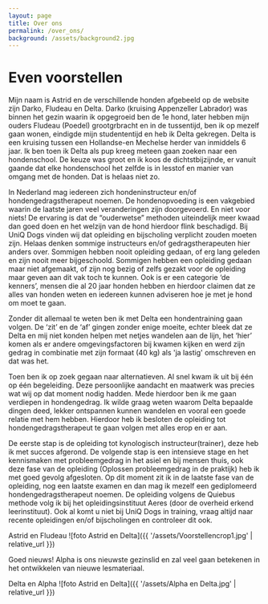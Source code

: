 ```yaml
---
layout: page
title: Over ons
permalink: /over_ons/
background: /assets/background2.jpg
---
```

# Even voorstellen
  
Mijn naam is Astrid en de verschillende honden afgebeeld op de website zijn Darko, Fludeau en Delta. Darko (kruising Appenzeller Labrador) was binnen het gezin waarin ik opgegroeid ben de 1e hond, later hebben mijn ouders Fludeau (Poedel) grootgrbracht en in de tussentijd, ben ik op mezelf gaan wonen, eindigde mijn studententijd en heb ik Delta gekregen. Delta is een kruising tussen een Hollandse-en Mechelse herder van inmiddels 6 jaar. Ik ben toen ik Delta als pup kreeg meteen gaan zoeken naar een hondenschool. De keuze was groot en ik koos de dichtstbijzijnde, er vanuit gaande dat elke hondenschool het zelfde is in lesstof en manier van omgang met de honden. Dat is helaas niet zo.

In Nederland mag iedereen zich hondeninstructeur en/of hondengedragstherapeut noemen. De hondenopvoeding is een vakgebied waarin de laatste jaren veel veranderingen zijn doorgevoerd. En niet voor niets! De ervaring is dat de “ouderwetse” methoden uiteindelijk meer kwaad dan goed doen en het welzijn van de hond hierdoor flink beschadigd. 
Bij UniQ Dogs vinden wij dat opleiding en bijscholing verplicht zouden moeten zijn. Helaas denken sommige instructeurs en/of gedragstherapeuten hier anders over. Sommigen hebben nooit opleiding gedaan, of erg lang geleden en zijn nooit meer bijgeschoold. Sommigen hebben een opleiding gedaan maar niet afgemaakt, of zijn nog bezig of zelfs gezakt voor de opleiding maar geven aan dit vak toch te kunnen. Ook is er een categorie ‘de kenners’, mensen die al 20 jaar honden hebben en hierdoor claimen dat ze alles van honden weten en iedereen kunnen adviseren hoe je met je hond om moet te gaan. 

Zonder dit allemaal te weten ben ik met Delta een hondentraining gaan volgen.
De ‘zit’ en de ‘af’ gingen zonder enige moeite, echter bleek dat ze Delta en mij niet konden helpen met netjes wandelen aan de lijn, het ‘hier’ komen als er andere omgevingsfactoren bij kwamen kijken en werd zijn gedrag in combinatie met zijn formaat (40 kg) als 'ja lastig' omschreven en dat was het. 

Toen ben ik op zoek gegaan naar alternatieven. Al snel kwam ik uit bij één op één begeleiding. Deze persoonlijke aandacht en maatwerk was precies wat wij op dat moment nodig hadden. Mede hierdoor ben ik me gaan verdiepen in hondengedrag. Ik wilde graag weten waarom Delta bepaalde dingen deed, lekker ontspannen kunnen wandelen en vooral een goede relatie met hem hebben. Hierdoor heb ik besloten de opleiding tot hondengedragstherapeut te gaan volgen met alles erop en er aan.

De eerste stap is de opleiding tot kynologisch instructeur(trainer), deze heb ik met succes afgerond. De volgende stap is een intensieve stage en het kennismaken met probleemgedrag in het asiel en bij mensen thuis, ook deze fase van de opleiding (Oplossen probleemgedrag in de praktijk) heb ik met goed gevolg afgesloten. Op dit moment zit ik in de laatste fase van de opleiding, nog een laatste examen en dan mag ik mezelf een gediplomeerd hondengedragstherapeut noemen. De opleiding volgens de Quiebus methode volg ik bij het opleidingsinstituut Aeres (door de overheid erkend leerinstituut).
Ook al komt u niet bij UniQ Dogs in training, vraag altijd naar recente opleidingen en/of bijscholingen en controleer dit ook.


Astrid en Fludeau
![foto Astrid en Delta]({{ '/assets/Voorstellencrop1.jpg' | relative_url }})


Goed nieuws! Alpha is ons nieuwste gezinslid en zal veel gaan betekenen in het ontwikkelen van nieuwe lesmateriaal.

Delta en Alpha
![foto Astrid en Delta]({{ '/assets/Alpha en Delta.jpg' | relative_url }})
